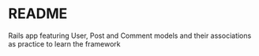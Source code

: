 # README

Rails app featuring User, Post and Comment models and their associations as practice to learn the framework
